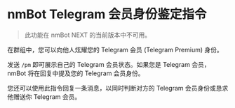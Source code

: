 # nmBot Telegram 会员身份鉴定指令

> 此功能在 nmBot NEXT 的当前版本中不可用。

在群组中，您可以向他人炫耀您的 Telegram 会员 (Telegram Premium) 身份。

发送 `/pm` 即可展示自己的 Telegram 会员状态。如果您是 Telegram 会员，nmBot 将在回复中提及您的 Telegram 会员身份。

您还可以使用此指令回复一条消息，以同时判断对方的 Telegram 会员身份或恳求他赠送你 Telegram 会员。